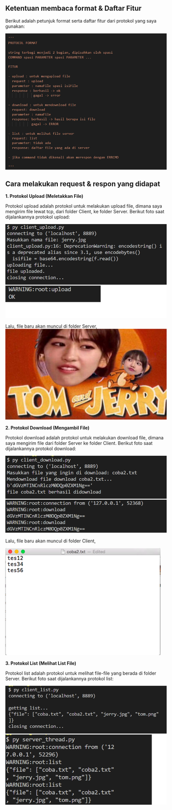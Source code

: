 <h2>Ketentuan membaca format & Daftar Fitur</h2>

Berikut adalah petunjuk format serta daftar fitur dari protokol yang saya gunakan:

![alt](https://github.com/Kyielas/progjar-b-its-2020/blob/master/tugas4/img/protocol-format.png)

<h2>Cara melakukan request & respon yang didapat</h2>

<b>1. Protokol Upload (Meletakkan File)</b>

Protokol upload adalah protokol untuk melakukan upload file, dimana saya mengirim file lewat tcp, dari folder Client, ke folder Server.
Berikut foto saat dijalankannya protokol upload:

![alt](https://github.com/Kyielas/progjar-b-its-2020/blob/master/tugas4/img/upload-jalan.png)
![alt](https://github.com/Kyielas/progjar-b-its-2020/blob/master/tugas4/img/upload-server.png)

Lalu, file baru akan muncul di folder Server,
![alt](https://github.com/Kyielas/progjar-b-its-2020/blob/master/tugas4/img/gambar-terupload.png)

<b>2. Protokol Download (Mengambil File)</b>

Protokol download adalah protokol untuk melakukan download file, dimana saya mengirim file dari folder Server ke folder Client.
Berikut foto saat dijalankannya protokol download:

![alt](https://github.com/Kyielas/progjar-b-its-2020/blob/master/tugas4/img/download-jalan.png)
![alt](https://github.com/Kyielas/progjar-b-its-2020/blob/master/tugas4/img/download-server.png)

Lalu, file baru akan muncul di folder Client,

![alt](https://github.com/Kyielas/progjar-b-its-2020/blob/master/tugas4/img/file-terdownload.png)

<b>3. Protokol List (Melihat List File)</b>

Protokol list adalah protokol untuk melihat file-file yang berada di folder Server.
Berikut foto saat dijalankannya protokol list:

![alt](https://github.com/Kyielas/progjar-b-its-2020/blob/master/tugas4/img/list-jalan.png)
![alt](https://github.com/Kyielas/progjar-b-its-2020/blob/master/tugas4/img/list-server.png)

